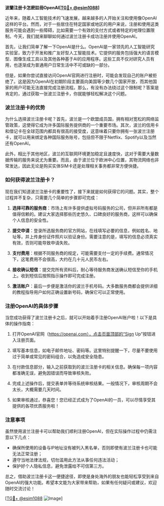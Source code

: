 **波蘭注册卡怎麽註冊OpenAI[[TG💪+ @esim1088](https://t.me/s/esim1088)]**

近年来，随着人工智能技术的飞速发展，越来越多的人开始关注和使用像OpenAI这样的平台。然而，对于一些居住在特定国家或地区的用户来说，注册和使用这类服务可能会遇到一些障碍，比如需要一个有效的支付方式或者特定的地理位置限制。今天，我们就来聊聊如何通过波兰注册卡成功注册并使用OpenAI。

首先，让我们简单了解一下OpenAI是什么。OpenAI是一家领先的人工智能研究实验室，致力于开发和推广友好型人工智能技术。它提供的服务包括强大的语言模型、图像生成工具以及其他各种基于AI的应用程序。这些工具不仅对研究人员有用，也逐渐成为普通用户日常生活中不可或缺的一部分。

但是，如果你尝试直接访问OpenAI官网进行注册时，可能会发现自己的账户被拒绝了。这是因为OpenAI在初期阶段主要面向美国等少数几个国家开放，而其他国家的用户可能无法直接完成注册流程。那么，有没有办法绕过这个限制呢？答案是肯定的，通过获取一张波兰注册卡，你就能够轻松解决这个问题。

### 波兰注册卡的优势

为什么选择波兰注册卡呢？首先，波兰是一个欧盟成员国，拥有相对宽松的网络监管政策，这使得它成为许多国际服务提供商的一个重要市场。其次，波兰的信用卡和借记卡在全球范围内都具有很高的接受度，这意味着只要你拥有一张波兰注册卡，就可以用来绑定各种国际服务账号，包括但不限于Netflix、Spotify以及当然还有OpenAI。

此外，相比于其他地区，波兰的互联网环境更加稳定且速度快，这对于需要大量数据传输的服务来说尤为重要。而且，由于波兰位于欧洲中心位置，其物流网络也非常发达，因此无论是购买实体SIM卡还是处理相关事务都非常方便快捷。

### 如何获得波兰注册卡？

现在我们知道波兰注册卡的重要性了，接下来就是如何获得它的问题。其实，整个过程并不复杂，只需要几个简单的步骤即可完成：

1. **选择可靠的服务商**：市场上有许多提供虚拟号码服务的公司，但并非所有都是值得信赖的。建议大家选择那些历史悠久、口碑良好的服务商，这样可以确保个人信息的安全性。
   
2. **提交申请**：登录所选服务商的官方网站，在线填写必要的信息，例如姓名、地址等，并上传身份证件照片以验证身份。需要注意的是，填写的信息必须真实有效，否则可能导致申请失败。

3. **支付费用**：根据不同服务商的规定，可能需要支付一定的手续费。通常情况下，这笔费用不会很高，大约在几十元人民币左右。

4. **接收确认短信**：提交完所有资料后，耐心等待服务商发送确认短信至你的手机上。收到短信后按照指示操作即可完成注册。

5. **激活账户**：最后一步便是激活你的波兰手机号码。大多数服务商都会提供详细的教程指导用户如何正确设置新号码，确保它可以正常使用。

### 注册OpenAI的具体步骤

当您成功获得了波兰注册卡之后，就可以开始着手注册OpenAI账户啦！以下是具体的操作指南：

1. 打开OpenAI官网（https://openai.com），点击页面顶部的“Sign Up”按钮进入注册页面。

2. 填写基本信息，如电子邮件地址、密码等。这里特别提醒一下，尽量不要使用过于简单或常见的密码组合，以免造成安全隐患。

3. 在付款信息部分，输入之前获取到的波兰注册卡的相关信息。确保每一项内容都准确无误，避免因错误而导致审核失败。

4. 完成上述操作后，提交表单并等待系统审核结果。一般情况下，审核周期不会太长，大概需要几天时间。

5. 如果审核通过，恭喜您！您已经正式成为了OpenAI的一员，可以尽情享受其提供的各项优质服务啦！

### 注意事项

虽然使用波兰注册卡可以帮助我们顺利注册OpenAI，但在实际操作过程中仍需注意以下几点：

- 确保所使用的设备与IP地址没有被列入黑名单，否则即使有波兰注册卡也可能无法正常注册；
- 遵守当地法律法规，切勿滥用此方法从事任何违法活动；
- 保护好个人隐私信息，避免泄露给不可信第三方。

总之，借助波兰注册卡这一便捷途径，即使是身处海外的朋友也能轻松享受到来自OpenAI的强大功能。希望本文能为大家带来帮助，如果有任何疑问或建议，欢迎随时交流讨论！

[[TG💪+ @esim1088](https://t.me/s/esim1088) ![Image](https://i.postimg.cc/4NQfJmqS/Snipaste-2025-05-13-00-14-12.png)]